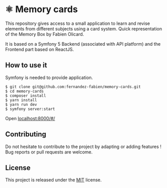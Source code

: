 # ⚛️ Memory cards 

This repository gives access to a small application to learn and revise elements from different subjects using a card system. Quick representation of the Memory Box by Fabien Olicard. 

It is based on a Symfony 5 Backend (associated with API platform) and the Frontend part based on ReactJS.

## How to use it

Symfony is needed to provide application.

```
$ git clone git@github.com:fernandez-fabien/memory-cards.git
$ cd memory-cards
$ composer install
$ yarn install
$ yarn run dev
$ symfony server:start
```

Open [localhost:8000/#/](http://localhost:8000/#/)

## Contributing

Do not hesitate to contribute to the project by adapting or adding features ! Bug reports or pull requests are welcome.

## License

This project is released under the [MIT](http://opensource.org/licenses/MIT) license.